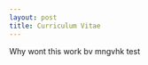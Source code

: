 ```yaml
---
layout: post
title: Curriculum Vitae
---
```

<object data="/Ethan_Seefried_CV.pdf" type="application/pdf" width="1000" height="1000"></object>

Why wont this work
bv mngvhk
test